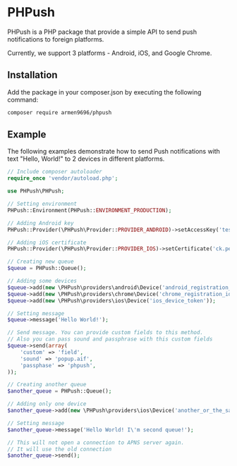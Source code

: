 PHPush
======

PHPush is a PHP package that provide a simple API to send push notifications to foreign platforms.

Currently, we support 3 platforms - Android, iOS, and Google Chrome.

Installation
-----------
Add the package in your composer.json by executing the following command:

```bash
composer require armen9696/phpush
```

Example
-----------

The following examples demonstrate how to send Push notifications with text "Hello, World!" to 2 devices in different platforms.

```php
// Include composer autoloader
require_once 'vendor/autoload.php';

use PHPush\PHPush;

// Setting environment
PHPush::Environment(PHPush::ENVIRONMENT_PRODUCTION);

// Adding Android key
PHPush::Provider(\PHPush\Provider::PROVIDER_ANDROID)->setAccessKey('test');

// Adding iOS certificate
PHPush::Provider(\PHPush\Provider::PROVIDER_IOS)->setCertificate('ck.pem');

// Creating new queue
$queue = PHPush::Queue();

// Adding some devices
$queue->add(new \PHPush\providers\android\Device('android_registration_id'));
$queue->add(new \PHPush\providers\chrome\Device('chrome_registration_id'));
$queue->add(new \PHPush\providers\ios\Device('ios_device_token'));

// Setting message
$queue->message('Hello World!');

// Send message. You can provide custom fields to this method.
// Also you can pass sound and passphrase with this custom fields
$queue->send(array(
    'custom' => 'field',
    'sound' => 'popup.aif',
    'passphase' => 'phpush',
));

// Creating another queue
$another_queue = PHPush::Queue();

// Adding only one device
$another_queue->add(new \PHPush\providers\ios\Device('another_or_the_same_ios_device_token'));

// Setting message
$another_queue->message('Hello World! I\'m second queue!');

// This will not open a connection to APNS server again.
// It will use the old connection
$another_queue->send();
